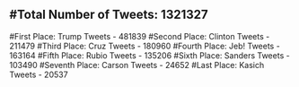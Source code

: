 #Total Number of Tweets: 1321327 
---
#First Place: Trump Tweets - 481839
#Second Place: Clinton Tweets - 211479
#Third Place: Cruz Tweets - 180960
#Fourth Place: Jeb! Tweets - 163164
#Fifth Place: Rubio Tweets - 135206
#Sixth Place: Sanders Tweets - 103490
#Seventh Place: Carson Tweets - 24652
#Last Place: Kasich Tweets - 20537
